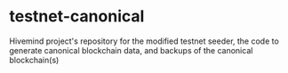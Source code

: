 # testnet-canonical
Hivemind project's repository for the modified testnet seeder, the code to generate canonical blockchain data, and backups of the canonical blockchain(s)
